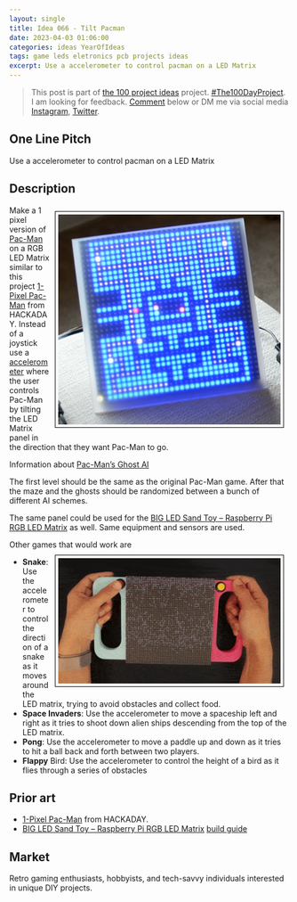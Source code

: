 ```yaml
---
layout: single
title: Idea 066 - Tilt Pacman
date: 2023-04-03 01:06:00
categories: ideas YearOfIdeas
tags: game leds eletronics pcb projects ideas
excerpt: Use a accelerometer to control pacman on a LED Matrix
---
```


> This post is part of [the 100 project ideas](https://blog.abluestar.com/projects/2023-100-ideas/) project. [#The100DayProject](https://www.the100dayproject.org/). I am looking for feedback. <a href='#utterances-comments'>Comment</a> below or DM me via social media <a href="https://instagram.com/funvill" rel="nofollow noopener noreferrer"><i class="fab fa-fw fa-instagram" aria-hidden="true"></i><span class="label">Instagram</span></a>, <a href="https://twitter.com/funvill" rel="nofollow noopener noreferrer"><i class="fab fa-fw fa-twitter" aria-hidden="true"></i><span class="label">Twitter</span></a>.

## One Line Pitch

Use a accelerometer to control pacman on a LED Matrix

## Description

<img src='\public\uploads\2023\pacman.png' alt='pacman' style="float: right; margin: 10px; max-width: 400px; border: 1px solid black; padding: 5px" >Make a 1 pixel version of [Pac-Man](https://en.wikipedia.org/wiki/Pac-Man) on a RGB LED Matrix similar to this project [1-Pixel Pac-Man](https://www.youtube.com/watch?v=xKPRTjCqYnI) from HACKADAY. Instead of a joystick use a [accelerometer](https://en.wikipedia.org/wiki/Accelerometer) where the user controls Pac-Man by tilting the LED Matrix panel in the direction that they want Pac-Man to go.

Information about [Pac-Man’s Ghost AI](https://www.youtube.com/watch?v=ataGotQ7ir8)

The first level should be the same as the original Pac-Man game. After that the maze and the ghosts should be randomized between a bunch of different AI schemes.

The same panel could be used for the [BIG LED Sand Toy – Raspberry Pi RGB LED Matrix](https://www.youtube.com/watch?v=X3Ce89f873Y) as well. Same equipment and sensors are used.

Other games that would work are<img src='\public\uploads\2023\raspberry_pi_hero-loopB.gif' alt='raspberry_pi_hero-loopB' style="float: right; margin: 10px; max-width: 400px; border: 1px solid black; padding: 5px" >

- **Snake**: Use the accelerometer to control the direction of a snake as it moves around the LED matrix, trying to avoid obstacles and collect food.
- **Space Invaders**: Use the accelerometer to move a spaceship left and right as it tries to shoot down alien ships descending from the top of the LED matrix.
- **Pong**: Use the accelerometer to move a paddle up and down as it tries to hit a ball back and forth between two players.
- **Flappy** Bird: Use the accelerometer to control the height of a bird as it flies through a series of obstacles

## Prior art

- [1-Pixel Pac-Man](https://www.youtube.com/watch?v=xKPRTjCqYnI) from HACKADAY.
- [BIG LED Sand Toy – Raspberry Pi RGB LED Matrix](https://www.youtube.com/watch?v=X3Ce89f873Y) [build guide](https://learn.adafruit.com/matrix-led-sand/)

## Market

Retro gaming enthusiasts, hobbyists, and tech-savvy individuals interested in unique DIY projects.
